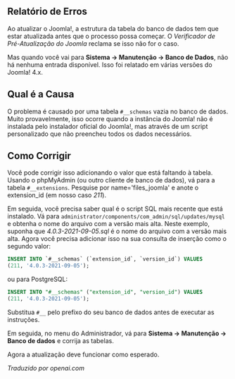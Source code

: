 <!-- Filename: J4.x:Fix_%22Database_Table_Structure_NOT_Up_to_Date%22_before_Update / Display title: Estrutura da Tabela do Banco de Dados -->

## Relatório de Erros

Ao atualizar o Joomla!, a estrutura da tabela do banco de dados tem que estar atualizada 
antes que o processo possa começar. O *Verificador de Pré-Atualização do Joomla* reclama se 
isso não for o caso.

Mas quando você vai para **Sistema → Manutenção → Banco de Dados**, não há nenhuma entrada disponível. Isso foi relatado em várias versões do Joomla! 4.x.

## Qual é a Causa

O problema é causado por uma tabela `#__schemas` vazia no banco de dados. Muito provavelmente, isso ocorre quando a instância do Joomla! não é instalada pelo instalador oficial do Joomla!, mas através de um script personalizado que não preencheu todos os dados necessários.

## Como Corrigir

Você pode corrigir isso adicionando o valor que está faltando à tabela. Usando o phpMyAdmin (ou outro cliente de banco de dados), vá para a tabela `#__extensions`. Pesquise por name='files_joomla' e anote o extension_id (em nosso caso *211*).

Em seguida, você precisa saber qual é o script SQL mais recente que está instalado. Vá para `administrator/components/com_admin/sql/updates/mysql` e obtenha o nome do arquivo com a versão mais alta. Neste exemplo, suponha que *4.0.3-2021-09-05.sql* é o nome do arquivo com a versão mais alta. Agora você precisa adicionar isso na sua consulta de inserção como o segundo valor:

```sql
INSERT INTO `#__schemas` (`extension_id`, `version_id`) VALUES
(211, '4.0.3-2021-09-05');
```

ou para PostgreSQL:

```sql
INSERT INTO "#__schemas" ("extension_id", "version_id") VALUES
(211, '4.0.3-2021-09-05');
```

Substitua `#__` pelo prefixo do seu banco de dados antes de executar as instruções.

Em seguida, no menu do Administrador, vá para **Sistema → Manutenção → Banco de dados** e corrija as tabelas.

Agora a atualização deve funcionar como esperado.

*Traduzido por openai.com*

